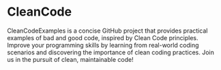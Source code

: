 # CleanCode
CleanCodeExamples is a concise GitHub project that provides practical examples of bad and good code, inspired by Clean Code principles. Improve your programming skills by learning from real-world coding scenarios and discovering the importance of clean coding practices. Join us in the pursuit of clean, maintainable code!
